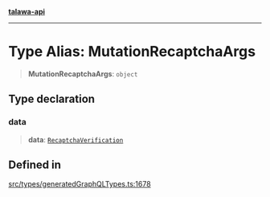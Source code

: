 [**talawa-api**](../../../README.md)

***

# Type Alias: MutationRecaptchaArgs

> **MutationRecaptchaArgs**: `object`

## Type declaration

### data

> **data**: [`RecaptchaVerification`](RecaptchaVerification.md)

## Defined in

[src/types/generatedGraphQLTypes.ts:1678](https://github.com/Suyash878/talawa-api/blob/f376d03c37e9acd046e7cc983947432c95f74442/src/types/generatedGraphQLTypes.ts#L1678)
